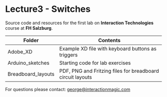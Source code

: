 # Lecture3 - Switches

Source code and resources for the first lab on **Interaction Technologies** course at **FH Salzburg**.

| Folder | Contents
| --- | --- |
| Adobe_XD | Example XD file with keyboard buttons as triggers |
| Arduino_sketches | Starting code for lab exercises |
| Breadboard_layouts | PDF, PNG and Fritzing files for breadboard circuit layouts |

For questions please contact: george@interactionmagic.com 
